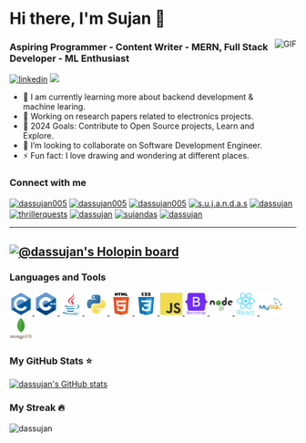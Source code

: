 # Hi there, I'm Sujan 💬

<img align="right" alt="GIF" height="160px" src="https://octodex.github.com/images/daftpunktocat-guy.gif" />

### Aspiring Programmer - Content Writer - MERN, Full Stack Developer - ML Enthusiast

[![linkedin](https://img.shields.io/badge/LinkedIn-0077B5?style=for-the-badge&logo=linkedin&logoColor=white)](https://www.linkedin.com/in/dassujan005/)
![](https://komarev.com/ghpvc/?username=dassujan&label=PROFILE+VIEWS&style=for-the-badge&color=brightgreen)

- 🌱 I am currently learning more about backend development & machine learing.
- 📝 Working on research papers related to electronics projects.
- 🥅 2024 Goals: Contribute to Open Source projects, Learn and Explore.
- 🤝 I’m looking to collaborate on Software Development Engineer.
- ⚡ Fun fact: I love drawing and wondering at different places.

### Connect with me

<p align="left">
<a href="https://twitter.com/dassujan005" target="blank"><img align="center" src="https://raw.githubusercontent.com/rahuldkjain/github-profile-readme-generator/master/src/images/icons/Social/twitter.svg" alt="dassujan005" height="30" width="40" /></a>
<a href="https://linkedin.com/in/dassujan005" target="blank"><img align="center" src="https://raw.githubusercontent.com/rahuldkjain/github-profile-readme-generator/master/src/images/icons/Social/linked-in-alt.svg" alt="dassujan005" height="30" width="40" /></a>
<a href="https://fb.com/dassujan005" target="blank"><img align="center" src="https://raw.githubusercontent.com/rahuldkjain/github-profile-readme-generator/master/src/images/icons/Social/facebook.svg" alt="dassujan005" height="30" width="40" /></a>
<a href="https://instagram.com/s.u.j.a.n.d.a.s" target="blank"><img align="center" src="https://raw.githubusercontent.com/rahuldkjain/github-profile-readme-generator/master/src/images/icons/Social/instagram.svg" alt="s.u.j.a.n.d.a.s" height="30" width="40" /></a>
<a href="https://hashnode.com/@dassujan" target="blank"><img align="center" src="https://raw.githubusercontent.com/rahuldkjain/github-profile-readme-generator/master/src/images/icons/Social/hashnode.svg" alt="dassujan" height="30" width="40" /></a>
<a href="https://www.youtube.com/@ThrillerQuests" target="blank"><img align="center" src="https://raw.githubusercontent.com/rahuldkjain/github-profile-readme-generator/master/src/images/icons/Social/youtube.svg" alt="thrillerquests" height="30" width="40" /></a>
<a href="https://www.hackerrank.com/dassujan" target="blank"><img align="center" src="https://raw.githubusercontent.com/rahuldkjain/github-profile-readme-generator/master/src/images/icons/Social/hackerrank.svg" alt="dassujan" height="30" width="40" /></a>
<a href="https://www.leetcode.com/sujandas" target="blank"><img align="center" src="https://raw.githubusercontent.com/rahuldkjain/github-profile-readme-generator/master/src/images/icons/Social/leet-code.svg" alt="sujandas" height="30" width="40" /></a>
<a href="https://auth.geeksforgeeks.org/user/dassujan" target="blank"><img align="center" src="https://raw.githubusercontent.com/rahuldkjain/github-profile-readme-generator/master/src/images/icons/Social/geeks-for-geeks.svg" alt="dassujan" height="30" width="40" /></a>
</p>

---
[![@dassujan's Holopin board](https://holopin.me/dassujan)](https://holopin.io/@dassujan)
---

### Languages and Tools

<p align="left"> <a href="https://www.cprogramming.com/" target="_blank" rel="noreferrer"> <img src="https://raw.githubusercontent.com/devicons/devicon/master/icons/c/c-original.svg" alt="c" width="40" height="40"/> </a> <a href="https://www.w3schools.com/cpp/" target="_blank" rel="noreferrer"> <img src="https://raw.githubusercontent.com/devicons/devicon/master/icons/cplusplus/cplusplus-original.svg" alt="cplusplus" width="40" height="40"/> </a> <a href="https://www.java.com" target="_blank" rel="noreferrer"> <img src="https://raw.githubusercontent.com/devicons/devicon/master/icons/java/java-original.svg" alt="java" width="40" height="40"/> </a> <a href="https://www.python.org" target="_blank" rel="noreferrer"> <img src="https://raw.githubusercontent.com/devicons/devicon/master/icons/python/python-original.svg" alt="python" width="40" height="40"/> </a> <a href="https://www.w3.org/html/" target="_blank" rel="noreferrer"> <img src="https://raw.githubusercontent.com/devicons/devicon/master/icons/html5/html5-original-wordmark.svg" alt="html5" width="40" height="40"/> </a> <a href="https://www.w3schools.com/css/" target="_blank" rel="noreferrer"> <img src="https://raw.githubusercontent.com/devicons/devicon/master/icons/css3/css3-original-wordmark.svg" alt="css3" width="40" height="40"/> </a> <a href="https://developer.mozilla.org/en-US/docs/Web/JavaScript" target="_blank" rel="noreferrer"> <img src="https://raw.githubusercontent.com/devicons/devicon/master/icons/javascript/javascript-original.svg" alt="javascript" width="40" height="40"/> </a> <a href="https://getbootstrap.com" target="_blank" rel="noreferrer"> <img src="https://raw.githubusercontent.com/devicons/devicon/master/icons/bootstrap/bootstrap-plain-wordmark.svg" alt="bootstrap" width="40" height="40"/> </a> <a href="https://nodejs.org" target="_blank" rel="noreferrer"> <img src="https://raw.githubusercontent.com/devicons/devicon/master/icons/nodejs/nodejs-original-wordmark.svg" alt="nodejs" width="40" height="40"/> </a>  <a href="https://reactjs.org/" target="_blank" rel="noreferrer"> <img src="https://raw.githubusercontent.com/devicons/devicon/master/icons/react/react-original-wordmark.svg" alt="react" width="40" height="40"/> </a> <a href="https://www.mysql.com/" target="_blank" rel="noreferrer"> <img src="https://raw.githubusercontent.com/devicons/devicon/master/icons/mysql/mysql-original-wordmark.svg" alt="mysql" width="40" height="40"/> </a> <a href="https://www.mongodb.com/" target="_blank" rel="noreferrer"> <img src="https://raw.githubusercontent.com/devicons/devicon/master/icons/mongodb/mongodb-original-wordmark.svg" alt="mongodb" width="40" height="40"/> </a> </p>

### My GitHub Stats ⭐

[![dassujan's GitHub stats](https://github-readme-stats.vercel.app/api?username=dassujan&show_icons=true&locale=en)](https://github.com/dassujan/github-readme-stats)

### My Streak 🔥

<p><img align="center" src="https://github-readme-streak-stats.herokuapp.com/?user=dassujan&" alt="dassujan" /></p>